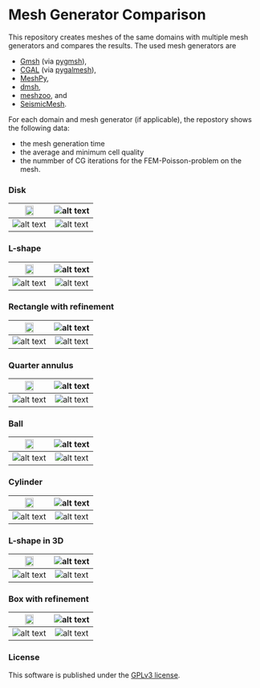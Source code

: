 # Mesh Generator Comparison

This repository creates meshes of the same domains with multiple mesh generators and
compares the results. The used mesh generators are

  * [Gmsh](https://gmsh.info/) (via [pygmsh](https://github.com/nschloe/pygmsh)),
  * [CGAL](https://www.cgal.org/) (via [pygalmesh](https://github.com/nschloe/pygalmesh)),
  * [MeshPy](https://github.com/inducer/meshpy),
  * [dmsh](https://github.com/nschloe/dmsh),
  * [meshzoo](https://github.com/nschloe/meshzoo), and
  * [SeismicMesh](https://github.com/krober10nd/SeismicMesh).

For each domain and mesh generator (if applicable), the repostory shows the following data:
   * the mesh generation time
   * the average and minimum cell quality
   * the nummber of CG iterations for the FEM-Poisson-problem on the mesh.

### Disk

<img src="https://github.com/nschloe/meshgen-comparison/blob/gh-pages/disk-mesh.png?raw=true" width="50%"> | ![alt text](https://github.com/nschloe/meshgen-comparison/blob/gh-pages/disk-times.svg?raw=true) |
:-------------:|:-----------------:|
| ![alt text](https://github.com/nschloe/meshgen-comparison/blob/gh-pages/disk-quality.svg?raw=true) | ![alt text](https://github.com/nschloe/meshgen-comparison/blob/gh-pages/disk-poisson.svg?raw=true)


### L-shape

<img src="https://github.com/nschloe/meshgen-comparison/blob/gh-pages/l-shape-mesh.png?raw=true" width="50%"> | ![alt text](https://github.com/nschloe/meshgen-comparison/blob/gh-pages/l_shape-times.svg?raw=true) |
:-------------:|:-----------------:|
| ![alt text](https://github.com/nschloe/meshgen-comparison/blob/gh-pages/l_shape-quality.svg?raw=true) | ![alt text](https://github.com/nschloe/meshgen-comparison/blob/gh-pages/l_shape-poisson.svg?raw=true)


### Rectangle with refinement

<img src="https://github.com/nschloe/meshgen-comparison/blob/gh-pages/rect-with-refinement-mesh.png?raw=true" width="50%"> | ![alt text](https://github.com/nschloe/meshgen-comparison/blob/gh-pages/rect_with_refinement-times.svg?raw=true) |
:-------------:|:-----------------:|
| ![alt text](https://github.com/nschloe/meshgen-comparison/blob/gh-pages/rect_with_refinement-quality.svg?raw=true) | ![alt text](https://github.com/nschloe/meshgen-comparison/blob/gh-pages/rect_with_refinement-poisson.svg?raw=true)


### Quarter annulus

<img src="https://github.com/nschloe/meshgen-comparison/blob/gh-pages/quarter-annulus-mesh.png?raw=true" width="50%"> | ![alt text](https://github.com/nschloe/meshgen-comparison/blob/gh-pages/quarter_annulus-times.svg?raw=true) |
:-------------:|:-----------------:|
| ![alt text](https://github.com/nschloe/meshgen-comparison/blob/gh-pages/quarter_annulus-quality.svg?raw=true) | ![alt text](https://github.com/nschloe/meshgen-comparison/blob/gh-pages/quarter_annulus-poisson.svg?raw=true)


### Ball

<img src="https://github.com/nschloe/meshgen-comparison/blob/gh-pages/ball-mesh.png?raw=true" width="50%"> | ![alt text](https://github.com/nschloe/meshgen-comparison/blob/gh-pages/ball-times.svg?raw=true) |
:-------------:|:-----------------:|
| ![alt text](https://github.com/nschloe/meshgen-comparison/blob/gh-pages/ball-quality.svg?raw=true) | ![alt text](https://github.com/nschloe/meshgen-comparison/blob/gh-pages/ball-poisson.svg?raw=true)

### Cylinder

<img src="https://github.com/nschloe/meshgen-comparison/blob/gh-pages/cylinder-mesh.png?raw=true" width="50%"> | ![alt text](https://github.com/nschloe/meshgen-comparison/blob/gh-pages/cylinder-times.svg?raw=true) |
:-------------:|:-----------------:|
| ![alt text](https://github.com/nschloe/meshgen-comparison/blob/gh-pages/cylinder-quality.svg?raw=true) | ![alt text](https://github.com/nschloe/meshgen-comparison/blob/gh-pages/cylinder-poisson.svg?raw=true)

### L-shape in 3D

<img src="https://github.com/nschloe/meshgen-comparison/blob/gh-pages/l-shape-3d-mesh.png?raw=true" width="50%"> | ![alt text](https://github.com/nschloe/meshgen-comparison/blob/gh-pages/l_shape_3d-times.svg?raw=true) |
:-------------:|:-----------------:|
| ![alt text](https://github.com/nschloe/meshgen-comparison/blob/gh-pages/l_shape_3d-quality.svg?raw=true) | ![alt text](https://github.com/nschloe/meshgen-comparison/blob/gh-pages/l_shape_3d-poisson.svg?raw=true)

### Box with refinement

<img src="https://github.com/nschloe/meshgen-comparison/blob/gh-pages/box-with-refinement-mesh.png?raw=true" width="50%"> | ![alt text](https://github.com/nschloe/meshgen-comparison/blob/gh-pages/box_with_refinement-times.svg?raw=true) |
:-------------:|:-----------------:|
| ![alt text](https://github.com/nschloe/meshgen-comparison/blob/gh-pages/box_with_refinement-quality.svg?raw=true) | ![alt text](https://github.com/nschloe/meshgen-comparison/blob/gh-pages/box_with_refinement-poisson.svg?raw=true)

### License
This software is published under the [GPLv3 license](https://www.gnu.org/licenses/gpl-3.0.en.html).
